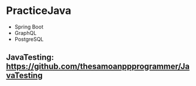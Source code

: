 # PracticeJava

* Spring Boot
* GraphQL
* PostgreSQL

## JavaTesting: https://github.com/thesamoanppprogrammer/JavaTesting
